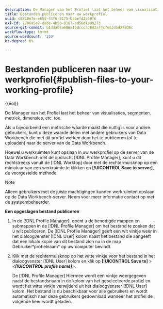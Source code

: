 ```yaml
---
description: De Manager van het Profiel laat het beheer van visualisaties, segmenten, metriek, dimensies, etc. toe.
title: Bestanden publiceren naar uw werkprofiel
uuid: c8810e7e-e659-44f6-8175-babefd2a59f6
exl-id: 7706a5e7-dade-4b50-9167-ed56d1e99273
source-git-commit: b1dda69a606a16dccca30d2a74c7e63dbd27936c
workflow-type: tm+mt
source-wordcount: '250'
ht-degree: 0%

---
```


# Bestanden publiceren naar uw werkprofiel{#publish-files-to-your-working-profile}

{{eol}}

De Manager van het Profiel laat het beheer van visualisaties, segmenten, metriek, dimensies, etc. toe.

Als u bijvoorbeeld een metrische waarde maakt die nuttig is voor andere gebruikers, kunt u deze waarde delen met andere gebruikers van Data Workbench die met dit profiel werken door het te publiceren (of te uploaden) naar de server van de Data Workbench.

Hoewel u werkruimten kunt opslaan in uw werkprofiel op de server van de Data Workbench met de opdracht [!DNL Profile Manager], kunt u dit rechtstreeks vanuit de [!DNL Worktop] door met de rechtermuisknop op een miniatuur van een werkruimte te klikken en **[!UICONTROL Save to server]**, de voorgestelde methode.

>[!NOTE]
>
>Alleen gebruikers met de juiste machtigingen kunnen werkruimten opslaan op de Data Workbench-server. Neem voor meer informatie contact op met de systeembeheerder.

**Een opgeslagen bestand publiceren**

1. In de [!DNL Profile Manager], opent u de benodigde mappen en submappen in de [!DNL Profile Manager] om het bestand te zoeken dat u wilt publiceren. De [!DNL Profile Manager] geeft een wit vinkje weer in het dialoogvenster [!DNL User] kolom naast het bestand die aangeeft dat een lokale kopie van dit bestand zich nu in de map Gebruiker\*profielnaam* op uw computer bevindt.
1. Klik met de rechtermuisknop op het witte vinkje voor het bestand in het dialoogvenster [!DNL User] kolom en klik op **[!UICONTROL Save to]** > *&lt;**[!UICONTROL profile name]**>*.

   De [!DNL Profile Manager] Hiermee wordt een vinkje weergegeven naast de bestandsnaam in de kolom van het geselecteerde profiel en wordt het witte vinkje verwijderd uit het dialoogvenster [!DNL User] kolom. Het bestand is nu beschikbaar voor alle gebruikers en wordt automatisch naar deze gebruikers gedownload wanneer het profiel de volgende keer wordt geladen.
